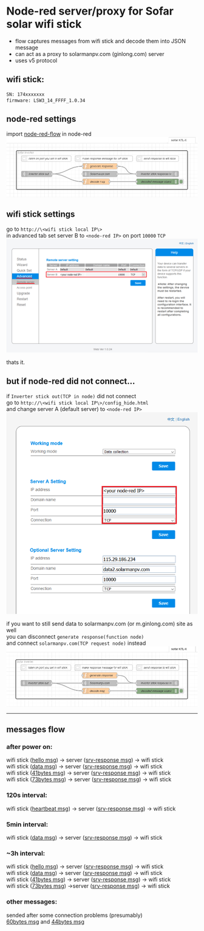# Node-red server/proxy for Sofar solar wifi stick

- flow captures messages from wifi stick and decode them into JSON message
- can act as a proxy to solarmanpv.com (ginlong.com) server
- uses v5 protocol

## wifi stick:

    SN: 174xxxxxxx
    firmware: LSW3_14_FFFF_1.0.34

## node-red settings

import [node-red-flow](node-red-flow.json) in node-red  
![advanced settings](images/node-red-KTL-X-server-flow.png)  

## wifi stick settings

go to `http://\<wifi stick local IP\>`  
in advanced tab set server B to `<node-red IP>` on port `10000` `TCP`  
![advanced settings](images/wifi-stick-advanced-settings.png)  

thats it.

## but if node-red did not connect...

if `Inverter stick out(TCP in node)` did not connect  
go to `http://\<wifi stick local IP\>/config_hide.html`  
and change server A (default server) to `<node-red IP>`  
![advanced settings](images/wifi-stick-hidden-menu.png)  

if you want to still send data to solarmanpv.com (or m.ginlong.com) site as well  
you can disconnect `generate response(function node)`   
and connect `solarmanpv.com(TCP request node)` instead  
![advanced settings](images/node-red-KTL-X-proxy-flow.png)  

---
## messages flow

### after power on:

wifi stick ([hello msg](messages/decode_hello-msg.md)) -> server ([srv-response msg](messages/decode_srv-response.md)) -> wifi stick  
wifi stick ([data msg](messages/decode_data.md)) -> server ([srv-response msg](messages/decode_srv-response.md)) -> wifi stick  
wifi stick ([41bytes msg](messages/decode_41.md)) -> server ([srv-response msg](messages/decode_srv-response.md)) -> wifi stick  
wifi stick ([73bytes msg](messages/decode_73.md)) -> server ([srv-response msg](messages/decode_srv-response.md)) -> wifi stick  

### 120s interval:

wifi stick ([heartbeat msg](messages/decode_heartbeat.md)) -> server ([srv-response msg](messages/decode_srv-response.md)) -> wifi stick

### 5min interval:

wifi stick ([data msg](messages/decode_data.md)) -> server ([srv-response msg](messages/decode_srv-response.md)) -> wifi stick

### ~3h interval:

wifi stick ([hello msg](messages/decode_hello-msg.md)) -> server ([srv-response msg](messages/decode_srv-response.md)) -> wifi stick  
wifi stick ([data msg](messages/decode_data.md)) -> server ([srv-response msg](messages/decode_srv-response.md)) -> wifi stick  
wifi stick ([41bytes msg](messages/decode_41.md)) -> server ([srv-response msg](messages/decode_srv-response.md)) -> wifi stick  
wifi stick ([73bytes msg](messages/decode_73.md)) ->server ([srv-response msg](messages/decode_srv-response.md)) -> wifi stick

### other messages:

sended after some connection problems (presumably)  
[60bytes msg](messages/decode_60.md) and [44bytes msg](messages/decode_44.md)  
